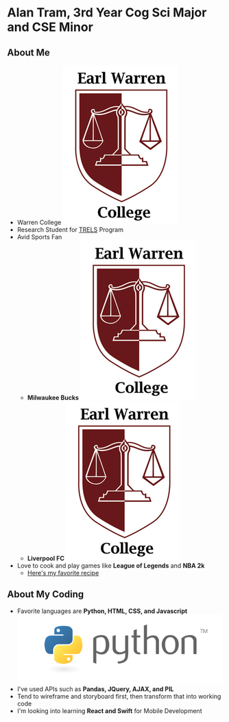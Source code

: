 # Alan Tram, 3rd Year Cog Sci Major and CSE Minor

  

## About Me

* Warren College  ![Warren College](/Warren_logo.png "Title")
* Research Student for [TRELS](https://ugresearch.ucsd.edu/research-programs/trels/index.html) Program 
* Avid Sports Fan
	* **Milwaukee Bucks**  ![Warren College](/Warren_logo.png "Title")
	* **Liverpool FC** ![Warren College](/Warren_logo.png "Title")
* Love to cook and play games like **League of Legends** and **NBA 2k** 
	* [Here's my favorite recipe](https://whiteonricecouple.com/recipes/roasted-salmon-recipe-miso-glaze/) 

## About My Coding
* Favorite languages are **Python, HTML, CSS, and Javascript** ![Python](/Python.png)
* I've used APIs such as **Pandas, JQuery, AJAX, and PIL**
* Tend to wireframe and storyboard first, then transform that into working code
* I'm looking into learning **React and Swift** for Mobile Development 